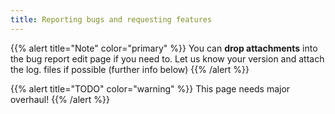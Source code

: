 ```yaml
---
title: Reporting bugs and requesting features
---
```


{{% alert title="Note" color="primary" %}}
You can **drop attachments** into the bug report edit page if you need to. Let us know your version and attach the log. files if possible (further info below)
{{% /alert %}}

{{% alert title="TODO" color="warning" %}}
This page needs major overhaul!
{{% /alert %}}